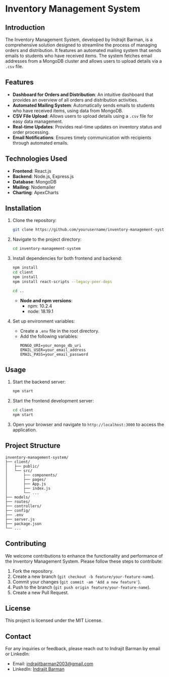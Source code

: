# Inventory Management System

## Introduction

The Inventory Management System, developed by Indrajit Barman, is a comprehensive solution designed to streamline the process of managing orders and distribution. It features an automated mailing system that sends emails to students who have received items. The system fetches email addresses from a MongoDB cluster and allows users to upload details via a `.csv` file. 

## Features
    
- **Dashboard for Orders and Distribution**: An intuitive dashboard that provides an overview of all orders and distribution activities.
- **Automated Mailing System**: Automatically sends emails to students who have received items, using data from MongoDB. 
- **CSV File Upload**: Allows users to upload details using a `.csv` file for easy data management.
- **Real-time Updates**: Provides real-time updates on inventory status and order processing.
- **Email Notifications**: Ensures timely communication with recipients through automated emails.

## Technologies Used
- **Frontend**: React.js
- **Backend**: Node.js, Express.js
- **Database**: MongoDB
- **Mailing**: Nodemailer
- **Charting**: ApexCharts
  
## Installation  

1. Clone the repository:
    ```bash
    git clone https://github.com/yourusername/inventory-management-system.git
    ```
2. Navigate to the project directory:
    ```bash
    cd inventory-management-system
    ```
3. Install dependencies for both frontend and backend:
    ```bash
    npm install
    cd client
    npm install
    npm install react-scripts --legacy-peer-deps

    cd ..
    ```

    - **Node and npm versions**:
        - npm: 10.2.4
        - node: 18.19.1

4. Set up environment variables:
    - Create a `.env` file in the root directory.
    - Add the following variables:
        ```
        MONGO_URI=your_mongo_db_uri
        EMAIL_USER=your_email_address
        EMAIL_PASS=your_email_password
        ```

## Usage

1. Start the backend server:
    ```bash
    npm start
    ```
2. Start the frontend development server:
    ```bash
    cd client
    npm start
    ```
3. Open your browser and navigate to `http://localhost:3000` to access the application.

## Project Structure

```
inventory-management-system/
├── client/
│   ├── public/
│   └── src/
│       ├── components/
│       ├── pages/
│       ├── App.js
│       ├── index.js
│       └── ...
├── models/
├── routes/
├── controllers/
├── config/
├── .env
├── server.js
├── package.json
└── ...
```

## Contributing

We welcome contributions to enhance the functionality and performance of the Inventory Management System. Please follow these steps to contribute:

1. Fork the repository.
2. Create a new branch (`git checkout -b feature/your-feature-name`).
3. Commit your changes (`git commit -am 'Add a new feature'`).
4. Push to the branch (`git push origin feature/your-feature-name`).
5. Create a new Pull Request.

## License

This project is licensed under the MIT License.

## Contact

For any inquiries or feedback, please reach out to Indrajit Barman by email or LinkedIn:
- Email: indrajitbarman2003@gmail.com
- LinkedIn: [Indrajit Barman](https://www.linkedin.com/in/indrajit-barman-276486227/)
